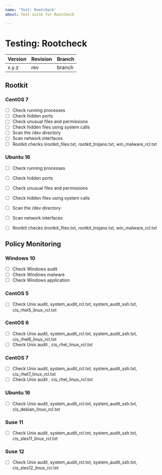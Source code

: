 ```yaml
---
name: 'Test: Rootcheck'
about: Test suite for Rootcheck

---
```


# Testing: Rootcheck

| Version | Revision | Branch |
| --- | --- | --- |
| x.y.z | rev | branch |

## Rootkit

### CentOS 7

- [ ] Check running processes
- [ ] Check hidden ports
- [ ] Check unusual files and permissions
- [ ] Check hidden files using system calls
- [ ] Scan the /dev directory
- [ ] Scan network interfaces
- [ ] Rootkit checks (rootkit_files.txt, rootkit_trojans.txt, win_malware_rcl.txt

### Ubuntu 16

- [ ] Check running processes
- [ ] Check hidden ports
- [ ] Check unusual files and permissions
- [ ] Check hidden files using system calls
- [ ] Scan the /dev directory
- [ ] Scan network interfaces
- [ ] Rootkit checks (rootkit_files.txt, rootkit_trojans.txt, win_malware_rcl.txt


## Policy Monitoring

### Windows 10

- [ ] Check Windows audit
- [ ] Check Windows malware
- [ ] Check Windows application

### CentOS 5
- [ ] Check Unix audit, system_audit_rcl.txt, system_audit_ssh.txt, cis_rhel5_linux_rcl.txt

### CentOS 6
- [ ] Check Unix audit, system_audit_rcl.txt, system_audit_ssh.txt, cis_rhel6_linux_rcl.txt
- [ ] Check Unix audit , cis_rhel_linux_rcl.txt

### CentOS 7
- [ ] Check Unix audit, system_audit_rcl.txt, system_audit_ssh.txt, cis_rhel7_linux_rcl.txt
- [ ] Check Unix audit , cis_rhel_linux_rcl.txt

### Ubuntu 16
- [ ] Check Unix audit, system_audit_rcl.txt, system_audit_ssh.txt, cis_debian_linux_rcl.txt

### Suse 11

- [ ] Check Unix audit, system_audit_rcl.txt, system_audit_ssh.txt, cis_sles11_linux_rcl.txt

### Suse 12

- [ ] Check Unix audit, system_audit_rcl.txt, system_audit_ssh.txt, cis_sles12_linux_rcl.txt
